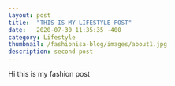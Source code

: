```yaml
---
layout: post
title:  "THIS IS MY LIFESTYLE POST"
date:   2020-07-30 11:35:35 -400
category: Lifestyle
thumbnail: /fashionisa-blog/images/about1.jpg
description: second post
---
```


Hi this is my fashion post